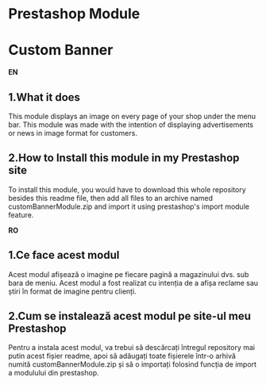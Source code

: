 # Prestashop Module

# Custom Banner

**EN**

## 1.What it does

This module displays an image on every page of your shop under the menu bar. This module was made with the intention of displaying advertisements or news in image format for customers.

## 2.How to Install this module in my Prestashop site

To install this module, you would have to download this whole repository besides this readme file, then add all files to an archive named customBannerModule.zip and import it using prestashop's import module feature.

**RO**

## 1.Ce face acest modul

Acest modul afișează o imagine pe fiecare pagină a magazinului dvs. sub bara de meniu. Acest modul a fost realizat cu intenția de a afișa reclame sau știri în format de imagine pentru clienți.

## 2.Cum se instalează acest modul pe site-ul meu Prestashop

Pentru a instala acest modul, va trebui să descărcați întregul repository mai putin acest fișier readme, apoi să adăugați toate fișierele într-o arhivă numită customBannerModule.zip și să o importați folosind funcția de import a modulului din prestashop.
